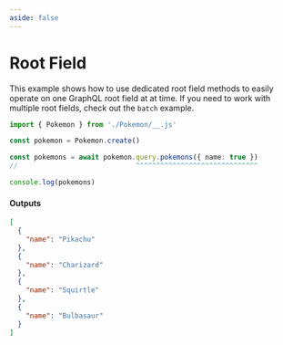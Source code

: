 ```yaml
---
aside: false
---
```


# Root Field

This example shows how to use dedicated root field methods to easily operate on one GraphQL root field at at time. If you need to work with multiple root fields, check out the `batch` example.

<!-- dprint-ignore-start -->
```ts twoslash
import { Pokemon } from './Pokemon/__.js'

const pokemon = Pokemon.create()

const pokemons = await pokemon.query.pokemons({ name: true })
//                             ^^^^^^^^^^^^^^^^^^^^^^^^^^^^^^

console.log(pokemons)
```
<!-- dprint-ignore-end -->

#### Outputs

<!-- dprint-ignore-start -->
```json
[
  {
    "name": "Pikachu"
  },
  {
    "name": "Charizard"
  },
  {
    "name": "Squirtle"
  },
  {
    "name": "Bulbasaur"
  }
]
```
<!-- dprint-ignore-end -->

